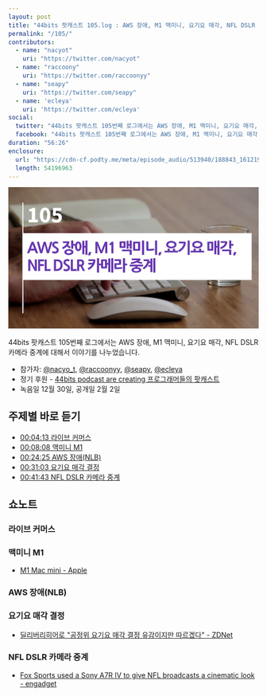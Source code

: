 ```yaml
---
layout: post
title: "44bits 팟캐스트 105.log : AWS 장애, M1 맥미니, 요기요 매각, NFL DSLR 카메라 중계"
permalink: "/105/"
contributors: 
  - name: "nacyot"
    uri: "https://twitter.com/nacyot"
  - name: "raccoony"
    uri: "https://twitter.com/raccoonyy"
  - name: "seapy"
    uri: "https://twitter.com/seapy"
  - name: 'ecleya'
    uri: 'https://twitter.com/ecleya'
social:
  twitter: "44bits 팟캐스트 105번째 로그에서는 AWS 장애, M1 맥미니, 요기요 매각, NFL DSLR 카메라 중계에 대해서 이야기를 나누었습니다."
  facebook: "44bits 팟캐스트 105번째 로그에서는 AWS 장애, M1 맥미니, 요기요 매각, NFL DSLR 카메라 중계에 대해서 이야기를 나누었습니다"
duration: "56:26"
enclosure:
  url: "https://cdn-cf.podty.me/meta/episode_audio/513940/188843_1612192399701.mp3"
  length: 54196963
---
```


![](https://github.com/44bits/stdout.fm/raw/master/_posts/images/44bits-105-log.png)

44bits 팟캐스트 105번째 로그에서는 AWS 장애, M1 맥미니, 요기요 매각, NFL DSLR 카메라 중계에 대해서 이야기를 나누었습니다.

* 참가자: [@nacyo_t][nac], [@raccoonyy][rac], [@seapy][sea], [@ecleya][ecl]
* 정기 후원 - [44bits podcast are creating 프로그래머들의 팟캐스트](https://www.patreon.com/44bits_podcast)
* 녹음일 12월 30일, 공개일 2월 2일

[nac]: https://twitter.com/nacyo_t
[rac]: https://twitter.com/raccoonyy
[sea]: https://twitter.com/seapy
[ecl]: https://twitter.com/ecleya

## 주제별 바로 듣기
* <a href="#" onclick="jumpPlayer(253.0); return false;">00:04:13 라이브 커머스</a>
* <a href="#" onclick="jumpPlayer(488.0); return false;">00:08:08 맥미니 M1</a>
* <a href="#" onclick="jumpPlayer(1465.0); return false;">00:24:25 AWS 장애(NLB)</a>
* <a href="#" onclick="jumpPlayer(1863.0); return false;">00:31:03 요기요 매각 결정</a>
* <a href="#" onclick="jumpPlayer(2503.0); return false;">00:41:43 NFL DSLR 카메라 중계</a>

## 쇼노트

### 라이브 커머스

### 맥미니 M1

* [M1 Mac mini - Apple](https://www.apple.com/kr/mac-mini/)

### AWS 장애(NLB)

### 요기요 매각 결정

* [딜리버리히어로 "공정위 요기요 매각 결정 유감이지만 따르겠다" - ZDNet](https://zdnet.co.kr/view/?no=20201228174022)

### NFL DSLR 카메라 중계

* [Fox Sports used a Sony A7R IV to give NFL broadcasts a cinematic look - engadget](https://www.engadget.com/fox-sports-gives-football-a-cinematic-look-with-sony-mirrorless-cameras-200048816.html)
